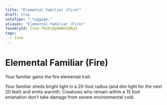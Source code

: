 ```yaml
---
title: "Elemental Familiar (Fire)"
draft: true
noteType: ":luggage:"
aliases: "Elemental Familiar (Fire)"
foundryId: Item.TW1Rj8pQNWm3QRyU
tags:
  - Item
---
```


# Elemental Familiar (Fire)

Your familiar gains the fire elemental trait.

Your familiar sheds bright light in a 20-foot radius (and dim light for the next 20 feet) and emits warmth. Creatures who remain within a 15 foot emanation don't take damage from severe environmental cold.
